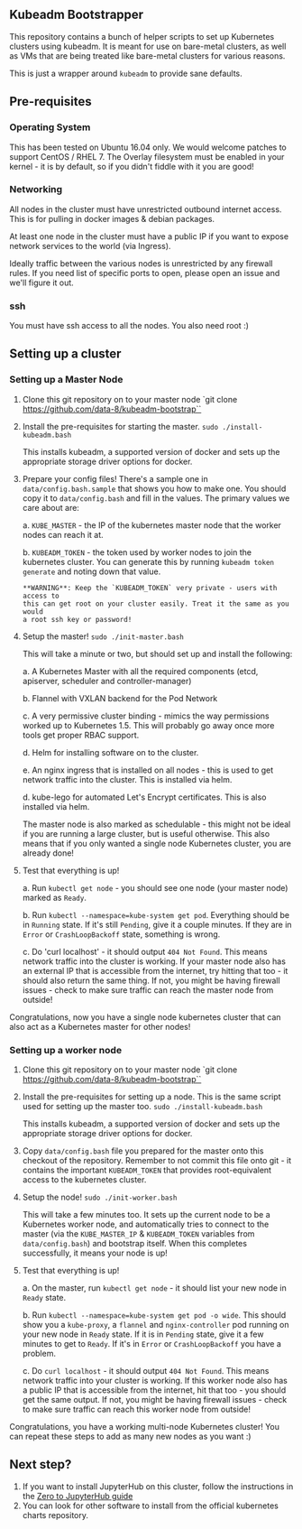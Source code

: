 ## Kubeadm Bootstrapper

This repository contains a bunch of helper scripts to set up Kubernetes clusters
using kubeadm. It is meant for use on bare-metal clusters, as well as VMs
that are being treated like bare-metal clusters for various reasons. 

This is just a wrapper around `kubeadm` to provide sane defaults.

## Pre-requisites

### Operating System

This has been tested on Ubuntu 16.04 only. We would welcome patches to support
CentOS / RHEL 7. The Overlay filesystem must be enabled in your kernel - it is
by default, so if you didn't fiddle with it you are good!

### Networking

All nodes in the cluster must have unrestricted outbound internet access. This
is for pulling in docker images & debian packages.

At least one node in the cluster must have a public IP if you want to expose
network services to the world (via Ingress).

Ideally traffic between the various nodes is unrestricted by any firewall rules.
If you need list of specific ports to open, please open an issue and we'll
figure it out.

### ssh

You must have ssh access to all the nodes. You also need root :)

## Setting up a cluster

### Setting up a Master Node

1. Clone this git repository on to your master node
   `git clone https://github.com/data-8/kubeadm-bootstrap``
   
2. Install the pre-requisites for starting the master.
   `sudo ./install-kubeadm.bash`
   
   This installs kubeadm, a supported version of docker and sets up the
   appropriate storage driver options for docker.
   
3. Prepare your config files! There's a sample one in `data/config.bash.sample` that
   shows you how to make one. You should copy it to `data/config.bash` and fill
   in the values. The primary values we care about are:
   
   a. `KUBE_MASTER` - the IP of the kubernetes master node that the worker nodes
       can reach it at. 

   b. `KUBEADM_TOKEN` - the token used by worker nodes to join the kubernetes
       cluster. You can generate this by running `kubeadm token generate` and
       noting down that value.
       
       **WARNING**: Keep the `KUBEADM_TOKEN` very private - users with access to
       this can get root on your cluster easily. Treat it the same as you would
       a root ssh key or password!
   
4. Setup the master!
   `sudo ./init-master.bash`
   
   This will take a minute or two, but should set up and install the following:
   
   a. A Kubernetes Master with all the required components (etcd, apiserver,
      scheduler and controller-manager)

   b. Flannel with VXLAN backend for the Pod Network

   c. A very permissive cluster binding - mimics the way permissions worked up
      to Kubernetes 1.5. This will probably go away once more tools get proper
      RBAC support.

   d. Helm for installing software on to the cluster.

   e. An nginx ingress that is installed on all nodes - this is used to get
      network traffic into the cluster. This is installed via helm.

   d. kube-lego for automated Let's Encrypt certificates. This is also installed
      via helm.
   
   The master node is also marked as schedulable - this might not be ideal if
   you are running a large cluster, but is useful otherwise. This also means
   that if you only wanted a single node Kubernetes cluster, you are already
   done!
   
5. Test that everything is up!

   a. Run `kubectl get node` - you should see one node (your master node) marked
      as `Ready`.

   b. Run `kubectl --namespace=kube-system get pod`. Everything should be in
      `Running` state. If it's still `Pending`, give it a couple minutes. If
       they are in `Error` or `CrashLoopBackoff` state, something is wrong.

   c. Do 'curl localhost' - it should output `404 Not Found`. This means network
      traffic into the cluster is working. If your master node also has an external
      IP that is accessible from the internet, try hitting that too - it should
      also return the same thing. If not, you might be having firewall issues -
      check to make sure traffic can reach the master node from outside!
   

Congratulations, now you have a single node kubernetes cluster that can also act
as a Kubernetes master for other nodes!

### Setting up a worker node

1. Clone this git repository on to your master node
   `git clone https://github.com/data-8/kubeadm-bootstrap``
   
2. Install the pre-requisites for setting up a node. This is the same script
   used for setting up the master too.
   `sudo ./install-kubeadm.bash`
   
   This installs kubeadm, a supported version of docker and sets up the
   appropriate storage driver options for docker.

3. Copy `data/config.bash` file you prepared for the master onto this checkout
   of the repository. Remember to not commit this file onto git - it contains
   the important `KUBEADM_TOKEN` that provides root-equivalent access to the
   kubernetes cluster.
   
4. Setup the node!
   `sudo ./init-worker.bash`
   
   This will take a few minutes too. It sets up the current node to be a
   Kubernetes worker node, and automatically tries to connect to the master (via
   the `KUBE_MASTER_IP` & `KUBEADM_TOKEN` variables from `data/config.bash`) and
   bootstrap itself. When this completes successfully, it means your node is up!
   
5. Test that everything is up!

   a. On the master, run `kubectl get node` - it should list your new node in
      `Ready` state.

   b. Run `kubectl --namespace=kube-system get pod -o wide`. This should show
      you a `kube-proxy`, a `flannel` and `nginx-controller` pod running on your
      new node in `Ready` state. If it is in `Pending` state, give it a few minutes
      to get to `Ready`. If it's in `Error` or `CrashLoopBackoff` you have a
      problem.

   c. Do `curl localhost` - it should output `404 Not Found`. This means network
      traffic into your cluster is working. If this worker node also has a public
      IP that is accessible from the internet, hit that too - you should get the
      same output. If not, you might be having firewall issues - check to make sure
      traffic can reach this worker node from outside!
      
Congratulations, you have a working multi-node Kubernetes cluster! You can
repeat these steps to add as many new nodes as you want :)
   
## Next step?

1. If you want to install JupyterHub on this cluster, follow the instructions in
   the [Zero to JupyterHub guide](https://z2jh.jupyter.org)
2. You can look for other software to install from the official kubernetes
   charts repository.
